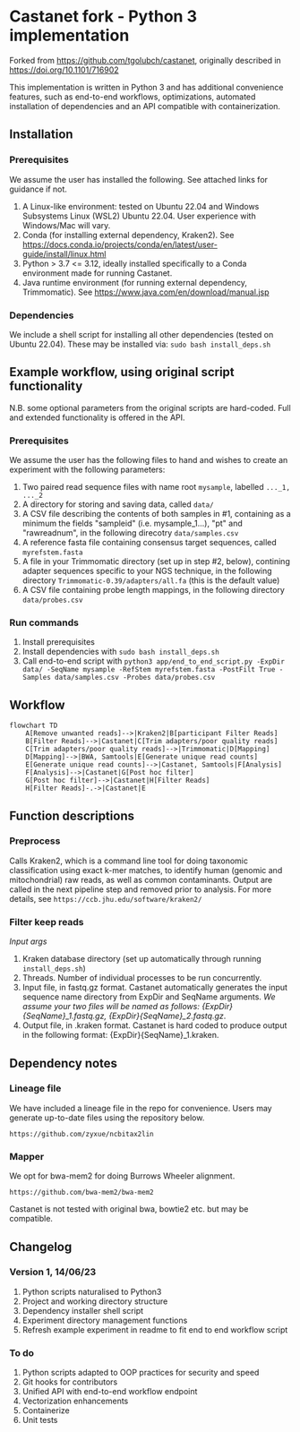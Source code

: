 # Castanet fork - Python 3 implementation 
Forked from https://github.com/tgolubch/castanet, originally described in https://doi.org/10.1101/716902

This implementation is written in Python 3 and has additional convenience features, such as end-to-end workflows, optimizations, automated installation of dependencies and an API compatible with containerization.
## Installation
### Prerequisites
We assume the user has installed the following. See attached links for guidance if not.
1. A Linux-like environment: tested on Ubuntu 22.04 and Windows Subsystems Linux (WSL2) Ubuntu 22.04. User experience with Windows/Mac will vary.
1. Conda (for installing external dependency, Kraken2). See https://docs.conda.io/projects/conda/en/latest/user-guide/install/linux.html
1. Python > 3.7 <= 3.12, ideally installed specifically to a Conda environment made for running Castanet.
1. Java runtime environment (for running external dependency, Trimmomatic). See https://www.java.com/en/download/manual.jsp 

### Dependencies
We include a shell script for installing all other dependencies (tested on Ubuntu 22.04). These may be installed via:
```sudo bash install_deps.sh```

## Example workflow, using original script functionality
N.B. some optional parameters from the original scripts are hard-coded. Full and extended functionality is offered in the API.
### Prerequisites
We assume the user has the following files to hand and wishes to create an experiment with the following parameters:
1. Two paired read sequence files with name root ```mysample```, labelled ```..._1, ..._2```
1. A directory for storing and saving data, called ```data/```
1. A CSV file describing the contents of both samples in #1, containing as a minimum the fields "sampleid" (i.e. mysample_1...), "pt" and "rawreadnum", in the following direcotry ```data/samples.csv```
1. A reference fasta file containing consensus target sequences, called ```myrefstem.fasta```
1. A file in your Trimmomatic directory (set up in step #2, below), contining adapter sequences specific to your NGS technique, in the following directory ```Trimmomatic-0.39/adapters/all.fa``` (this is the default value)
1. A CSV file containing probe length mappings, in the following directory ```data/probes.csv```

### Run commands
1. Install prerequisites
1. Install dependencies with ```sudo bash install_deps.sh```
1. Call end-to-end script with ```python3 app/end_to_end_script.py -ExpDir data/ -SeqName mysample -RefStem myrefstem.fasta -PostFilt True -Samples data/samples.csv -Probes data/probes.csv```


## Workflow
```mermaid
flowchart TD
    A[Remove unwanted reads]-->|Kraken2|B[participant Filter Reads]
    B[Filter Reads]-->|Castanet|C[Trim adapters/poor quality reads]
    C[Trim adapters/poor quality reads]-->|Trimmomatic|D[Mapping]
    D[Mapping]-->|BWA, Samtools|E[Generate unique read counts]
    E[Generate unique read counts]-->|Castanet, Samtools|F[Analysis]
    F[Analysis]-->|Castanet|G[Post hoc filter]
    G[Post hoc filter]-->|Castanet|H[Filter Reads]
    H[Filter Reads]-.->|Castanet|E
```

## Function descriptions
### Preprocess
Calls Kraken2, which is a command line tool for doing taxonomic classification using exact k-mer matches, to identify human (genomic and mitochondrial) raw reads, as well as common contaminants. Output are called in the next pipeline step and removed prior to analysis. For more details, see ```https://ccb.jhu.edu/software/kraken2/```

### Filter keep reads


*Input args*
1. Kraken database directory (set up automatically through running ```install_deps.sh```)
1. Threads. Number of individual processes to be run concurrently.
1. Input file, in fastq.gz format. Castanet automatically generates the input sequence name directory from ExpDir and SeqName arguments. *We assume your two files will be named as follows: {ExpDir}{SeqName}_1.fastq.gz, {ExpDir}{SeqName}_2.fastq.gz*.
1. Output file, in .kraken format. Castanet is hard coded to produce output in the following format: {ExpDir}{SeqName}_1.kraken.

## Dependency notes
### Lineage file
We have included a lineage file in the repo for convenience. Users may generate up-to-date files using the repository below.

``` https://github.com/zyxue/ncbitax2lin  ```

### Mapper
We opt for bwa-mem2 for doing Burrows Wheeler alignment. 

```https://github.com/bwa-mem2/bwa-mem2```

Castanet is not tested with original bwa, bowtie2 etc. but may be compatible. 

## Changelog
### Version 1, 14/06/23
1. Python scripts naturalised to Python3
1. Project and working directory structure
1. Dependency installer shell script
1. Experiment directory management functions
1. Refresh example experiment in readme to fit end to end workflow script

### To do
1. Python scripts adapted to OOP practices for security and speed
1. Git hooks for contributors
1. Unified API with end-to-end workflow endpoint
1. Vectorization enhancements
1. Containerize
1. Unit tests
